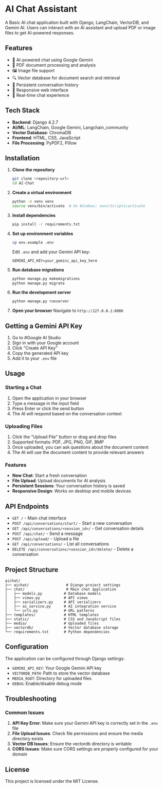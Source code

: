 # AI Chat Assistant

A Basic AI chat application built with Django, LangChain, VectorDB, and Gemini AI. Users can interact with an AI assistant and upload PDF or image files to get AI-powered responses.

## Features

- 🤖 AI-powered chat using Google Gemini
- 📄 PDF document processing and analysis
- 🖼️ Image file support
- 🔍 Vector database for document search and retrieval
- 💬 Persistent conversation history
- 📱 Responsive web interface
- 🚀 Real-time chat experience

## Tech Stack


- **Backend**: Django 4.2.7
- **AI/ML**: LangChain, Google Gemini, Langchain_community 
- **Vector Database**: ChromaDB
- **Frontend**: HTML, CSS, JavaScript
- **File Processing**: PyPDF2, Pillow

## Installation

1. **Clone the repository**
   ```bash
   git clone <repository-url>
   cd AI-Chat

   ```

2. **Create a virtual environment**
   ```bash
   python -m venv venv
   source venv/bin/activate  # On Windows: venv\Scripts\activate
   ```

3. **Install dependencies**
   ```bash
   pip install -r requirements.txt
   ```

4. **Set up environment variables**
   ```bash
   cp env.example .env
   ```
   Edit `.env` and add your Gemini API key:
   ```
   GEMINI_API_KEY=your_gemini_api_key_here
   ```

5. **Run database migrations**
   ```bash
   python manage.py makemigrations
   python manage.py migrate
   ```

6. **Run the development server**
   ```bash
   python manage.py runserver
   ```

7. **Open your browser**
   Navigate to `http://127.0.0.1:8000`

## Getting a Gemini API Key

1. Go to #Google AI Studio
2. Sign in with your Google account
3. Click "Create API Key"
4. Copy the generated API key
5. Add it to your `.env` file

## Usage

### Starting a Chat
1. Open the application in your browser
2. Type a message in the input field
3. Press Enter or click the send button
4. The AI will respond based on the conversation context

### Uploading Files
1. Click the "Upload File" button or drag and drop files
2. Supported formats: PDF, JPG, PNG, GIF, BMP
3. Once uploaded, you can ask questions about the document content
4. The AI will use the document content to provide relevant answers

### Features
- **New Chat**: Start a fresh conversation
- **File Upload**: Upload documents for AI analysis
- **Persistent Sessions**: Your conversation history is saved
- **Responsive Design**: Works on desktop and mobile devices

## API Endpoints

- `GET /` - Main chat interface
- `POST /api/conversations/start/` - Start a new conversation
- `GET /api/conversations/<session_id>/` - Get conversation details
- `POST /api/chat/` - Send a message
- `POST /api/upload/` - Upload a file
- `GET /api/conversations/` - List all conversations
- `DELETE /api/conversations/<session_id>/delete/` - Delete a conversation

## Project Structure

```
aichat/
├── aichat/                 # Django project settings
├── chat/                   # Main chat application
│   ├── models.py          # Database models
│   ├── views.py           # API views
│   ├── serializers.py     # API serializers
│   ├── ai_service.py      # AI integration service
│   └── urls.py            # URL patterns
├── templates/             # HTML templates
├── static/                # CSS and JavaScript files
├── media/                 # Uploaded files
├── vectordb/              # Vector database storage
└── requirements.txt       # Python dependencies
```

## Configuration

The application can be configured through Django settings:

- `GEMINI_API_KEY`: Your Google Gemini API key
- `VECTORDB_PATH`: Path to store the vector database
- `MEDIA_ROOT`: Directory for uploaded files
- `DEBUG`: Enable/disable debug mode

## Troubleshooting

### Common Issues

1. **API Key Error**: Make sure your Gemini API key is correctly set in the `.env` file
2. **File Upload Issues**: Check file permissions and ensure the media directory exists
3. **Vector DB Issues**: Ensure the vectordb directory is writable
4. **CORS Issues**: Make sure CORS settings are properly configured for your domain


## License

This project is licensed under the MIT License.

